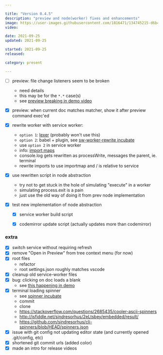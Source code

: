 ```yaml
---

title: "Version 0.4.5"
description: "preview and node(worker) fixes and enhancements"
image: https://user-images.githubusercontent.com/1816471/134745215-d6b41040-1762-4a1d-a632-ab90eaed996e.png
video:

date: 2021-09-25
updated: 2021-09-25

started: 2021-09-25
released:

category: present

---
```


- [ ] preview: file change listeners seem to be broken
	- need details
	- this may be for the `*.*` case(s)
	- see [preview breaking in demo video](https://youtu.be/7T-L-MBFoE4?t=512)
- [X] preview: when current doc matches matcher, show it after preview command exec'ed

- [X] rewrite worker with service worker:
	- `option 1`: [lexer](https://github.com/guybedford/es-module-lexer) (probably won't use this)
	- `option 2`: babel + plugin, see [sw-worker-rewrite incubate](https://github.com/crosshj/fiug-incubator/tree/main/1ncubate/sw-worker-rewrite)
	- use `option 2` in service worker
	- info: [import maps](https://github.com/WICG/import-maps)
	- console.log gets rewritten as processWrite, messages the parent, ie. terminal
	- rewrite imports to use importmap and / is relative to service
- [X] use rewritten script in node abstraction
	- try not to get stuck in the hole of simulating "execute" in a worker
	- simulating process.exit is a pain
	- just use the old way of doing it from prev node implementation
- [X] test new implementation of node abstraction
	- [X] service worker build script
 	- [X] codemirror update script (actually updates more than codemirror)	 	


### extra
- [X] switch service without requiring refresh
- [X] remove "Open in Preview" from tree context menu (for now)
- [X] root files
	- refactor
	- root settings.json roughly matches vscode
- [X] cleanup old service-worker files
- [X] bug: clicking on doc loads a blank
	- see [this happening in demo](https://youtu.be/jPt3nVPCiZ4?t=384)
- [X] terminal loading spinner
	- see [spinner incubate](https://github.com/crosshj/fiug-incubator/tree/main/1ncubate/terminal-spinner)
	- commit
	- clone
	- https://stackoverflow.com/questions/2685435/cooler-ascii-spinners
	- http://jsfiddle.net/sindresorhus/2eLtsbey/embedded/result/
	- https://github.com/sindresorhus/cli-spinners/blob/HEAD/spinners.json
- [X] issue with git config not updating editor state (and currently opened .git/config, etc)
- [X] shortened git commit urls (added color)
- [X] made an intro for release videos
